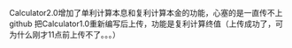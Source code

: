 Calculator2.0增加了单利计算本息和复利计算本金的功能，心塞的是一直传不上github
把Calculator1.0重新编写后上传，功能是复利计算终值（上传成功了，可为什么刚才11点前上传不了。。。）
